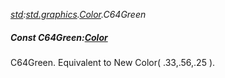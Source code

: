 _[std](../../modules/std/std-module.md):[std.graphics](../../modules/std/std-graphics.md).[Color](../../modules/std/std-graphics-color.md).C64Green_
##### Const C64Green:[Color](../../modules/std/std-graphics-color.md)
C64Green. Equivalent to New Color( .33,.56,.25 ).
